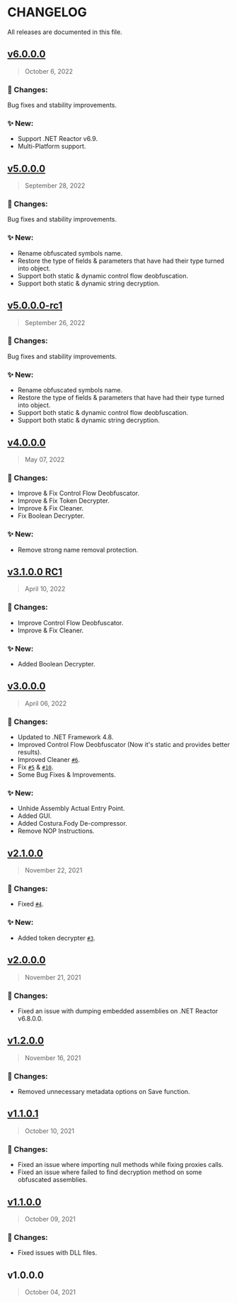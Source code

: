 # CHANGELOG
All releases are documented in this file.

## [v6.0.0.0](https://github.com/SychicBoy/NETReactorSlayer/compare/v6.0.0.0..v5.0.0.0)
> October 6, 2022
### :wrench: Changes:
Bug fixes and stability improvements.
### :sparkles: New:
- Support .NET Reactor v6.9.
- Multi-Platform support.

## [v5.0.0.0](https://github.com/SychicBoy/NETReactorSlayer/compare/v5.0.0.0-rc1..v5.0.0.0)
> September 28, 2022
### :wrench: Changes:
Bug fixes and stability improvements.
### :sparkles: New:
- Rename obfuscated symbols name.
- Restore the type of fields & parameters that have had their type turned into object.
- Support both static & dynamic control flow deobfuscation.
- Support both static & dynamic string decryption.

## [v5.0.0.0-rc1](https://github.com/SychicBoy/NETReactorSlayer/compare/v4.0.0.0...v5.0.0.0-rc1)
> September 26, 2022
### :wrench: Changes:
Bug fixes and stability improvements.
### :sparkles: New:
- Rename obfuscated symbols name.
- Restore the type of fields & parameters that have had their type turned into object.
- Support both static & dynamic control flow deobfuscation.
- Support both static & dynamic string decryption.

## [v4.0.0.0](https://github.com/SychicBoy/NETReactorSlayer/compare/v3.1.0.0-rc1...v4.0.0.0)
> May 07, 2022
### :wrench: Changes:
- Improve & Fix Control Flow Deobfuscator.
- Improve & Fix Token Decrypter.
- Improve & Fix Cleaner.
- Fix Boolean Decrypter.
### :sparkles: New:
- Remove strong name removal protection.

## [v3.1.0.0 RC1](https://github.com/SychicBoy/NETReactorSlayer/compare/v3.0.0.0...v3.1.0.0-rc1)
> April 10, 2022
### :wrench: Changes:
- Improve Control Flow Deobfuscator.
- Improve & Fix Cleaner.
### :sparkles: New:
- Added Boolean Decrypter.

## [v3.0.0.0](https://github.com/SychicBoy/NETReactorSlayer/compare/v2.1.0.0...v3.0.0.0)
> April 06, 2022
### :wrench: Changes:
- Updated to .NET Framework 4.8.
- Improved Control Flow Deobfuscator (Now it's static and provides better results).
- Improved Cleaner [`#6`](https://github.com/SychicBoy/NETReactorSlayer/issues/6).
- Fix [`#5`](https://github.com/SychicBoy/NETReactorSlayer/issues/5) & [`#10`](https://github.com/SychicBoy/NETReactorSlayer/issues/10).
- Some Bug Fixes & Improvements.
### :sparkles: New:
- Unhide Assembly Actual Entry Point.
- Added GUI.
- Added Costura.Fody De-compressor.
- Remove NOP Instructions.

## [v2.1.0.0](https://github.com/SychicBoy/NETReactorSlayer/compare/v2.0.0.0...v2.1.0.0)
> November 22, 2021
### :wrench: Changes:
- Fixed [`#4`](https://github.com/SychicBoy/NETReactorSlayer/issues/4).
### :sparkles: New:
- Added token decrypter [`#3`](https://github.com/SychicBoy/NETReactorSlayer/issues/3).

## [v2.0.0.0](https://github.com/SychicBoy/NETReactorSlayer/compare/v1.2.0.0...v2.0.0.0)
> November 21, 2021
### :wrench: Changes:
- Fixed an issue with dumping embedded assemblies on .NET Reactor v6.8.0.0.

## [v1.2.0.0](https://github.com/SychicBoy/NETReactorSlayer/compare/v1.1.0.1...v1.2.0.0)
> November 16, 2021
### :wrench: Changes:
- Removed unnecessary metadata options on Save function.

## [v1.1.0.1](https://github.com/SychicBoy/NETReactorSlayer/compare/v1.1.0.0...v1.1.0.1)
> October 10, 2021
### :wrench: Changes:
- Fixed an issue where importing null methods while fixing proxies calls.
- Fixed an issue where failed to find decryption method on some obfuscated assemblies.


## [v1.1.0.0](https://github.com/SychicBoy/NETReactorSlayer/compare/v1.0.0.0...v1.1.0.0)
> October 09, 2021
### :wrench: Changes:
- Fixed issues with DLL files.

## v1.0.0.0
> October 04, 2021
